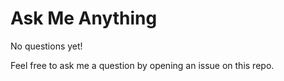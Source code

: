 # Ask Me Anything

No questions yet!

Feel free to ask me a question by opening an issue on this repo.

